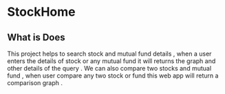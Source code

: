 <h1>StockHome</h1>
<h2>What is Does </h2>
<p>This project helps to search stock and mutual fund details , when a user enters the details of stock or any mutual fund it will returns the graph and other details of the query . We can also compare two stocks and mutual fund , when user compare any two stock or fund this web app will return a comparison graph .</p>

